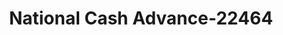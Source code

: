 ---
f_zip-code: 95688
f_state-code: CA
title: National Cash Advance-22464
f_phone: 707-448-4245
f_city-only: Vacaville
f_address: 895 Markham Avenue Vacaville
f_location-unique-id: '22464'
slug: national-cash-advance-22464
updated-on: '2024-05-30T13:46:58.046Z'
created-on: '2024-05-30T13:36:59.803Z'
published-on: '2024-05-30T13:54:32.469Z'
f_city-state: cms/city/vacaville-ca.md
f_company: cms/company/national-cash-advance.md
f_state: cms/state/california.md
layout: '[payday-loan].html'
tags: payday-loan
---